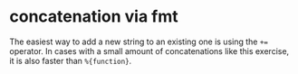 # concatenation via fmt

The easiest way to add a new string to an existing one is using the `+=` operator.
In cases with a small amount of concatenations like this exercise, it is also faster than `%{function}`.
